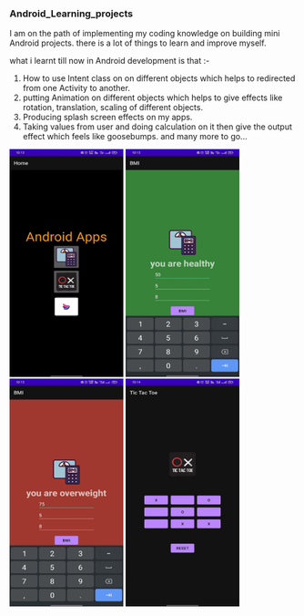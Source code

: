 ### Android_Learning_projects
I am on the path of implementing my coding knowledge on building mini Android projects.
there is a lot of things to learn and improve myself.

what i learnt till now in Android development is that :-
1) How to use Intent class on on different objects which helps to redirected from one Activity to another.
2) putting Animation on different objects which helps to give effects like rotation, translation, scaling of different objects.
3) Producing splash screen effects on my apps.
4) Taking values from user and doing calculation on it then give the output effect which feels like
goosebumps.
and many more to go...


<img src='android Image/img1.jpg' width='200' height='400'>    <img src='android Image/img2.jpg' width='200' height='400'>    <img src='android Image/img3.jpg' width='200' height='400'>     <img src='android Image/tiktactoe.jpg' width='200' height='400'>
